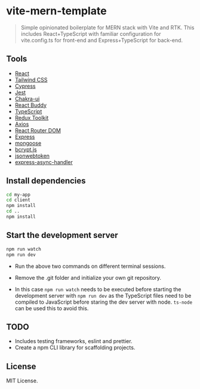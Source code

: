 # vite-mern-template

> Simple opinionated boilerplate for MERN stack with Vite and RTK.
> This includes React+TypeScript with familiar configuration for vite.config.ts for front-end and Express+TypeScript for back-end.

## Tools

- [React](https://reactjs.org/)
- [Tailwind CSS](https://tailwindcss.com/)
- [Cypress](https://www.cypress.io/)
- [Jest](https://jestjs.io/)
- [Chakra-ui](https://chakra-ui.com/)
- [React Buddy](https://react-buddy.com/)
- [TypeScript](https://www.typescriptlang.org/)
- [Redux Toolkit](https://redux-toolkit.js.org/)
- [Axios](https://axios-http.com/)
- [React Router DOM](https://reactrouter.com/)
- [Express](https://expressjs.com/)
- [mongoose](https://mongoosejs.com/)
- [bcrypt.js](https://www.npmjs.com/package/bcryptjs)
- [jsonwebtoken](https://www.npmjs.com/package/jsonwebtoken)
- [express-async-handler](https://www.npmjs.com/package/express-async-handler)

## Install dependencies

```bash
cd my-app
cd client
npm install
cd ..
npm install
```

## Start the development server

```bash
npm run watch
npm run dev
```

- Run the above two commands on different terminal sessions.

- Remove the .git folder and initialize your own git repository.
- In this case `npm run watch` needs to be executed before starting the development server with `npm run dev` as the TypeScript files need to be compiled to JavaScript before staring the dev server with node. `ts-node` can be used this to avoid this.

## TODO

- Includes testing frameworks, eslint and prettier.
- Create a npm CLI library for scaffolding projects.

## License

MIT License.

